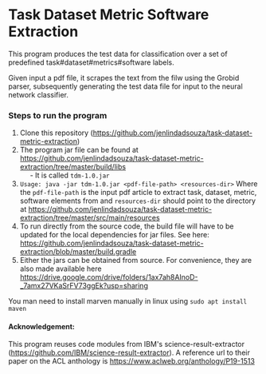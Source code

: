 # Task Dataset Metric Software Extraction

This program produces the test data for classification over a set of predefined task#dataset#metrics#software labels.

Given input a pdf file, it scrapes the text from the filw using the Grobid parser, subsequently generating the test data file for input to the neural network classifier.

### Steps to run the program
 

1. Clone this repository (https://github.com/jenlindadsouza/task-dataset-metric-extraction)
2. The program jar file can be found at https://github.com/jenlindadsouza/task-dataset-metric-extraction/tree/master/build/libs <br>
&nbsp;&nbsp;&nbsp;&nbsp; - It is called `tdm-1.0.jar`
3. `Usage: java -jar tdm-1.0.jar <pdf-file-path> <resources-dir>`
Where the `pdf-file-path` is the input pdf article to extract task, dataset, metric, software elements from and `resources-dir` should point to the directory at https://github.com/jenlindadsouza/task-dataset-metric-extraction/tree/master/src/main/resources
4. To run directly from the source code, the build file will have to be updated for the local dependencies for jar files. See here: https://github.com/jenlindadsouza/task-dataset-metric-extraction/blob/master/build.gradle
5. Either the jars can be obtained from source. For convenience, they are also made available here https://drive.google.com/drive/folders/1ax7ah8AInoD-_7amx27VKaSrFV73ggEk?usp=sharing


You man need to install marven manually in linux using `sudo apt install maven`

#### Acknowledgement: 
This program reuses code modules from IBM's science-result-extractor (https://github.com/IBM/science-result-extractor). A reference url to their paper on the ACL anthology is https://www.aclweb.org/anthology/P19-1513
